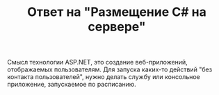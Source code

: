 ﻿---
title: "Ответ на \"Размещение C# на сервере\""
se.owner.user_id: 240512
se.owner.display_name: "MSDN.WhiteKnight"
se.owner.link: "https://ru.stackoverflow.com/users/240512/msdn-whiteknight"
se.answer_id: 669906
se.question_id: 669902
se.post_type: answer
se.score: 1
se.is_accepted: False
---
<p>Смысл технологии ASP.NET, это создание веб-приложений, отображаемых пользователям. Для запуска каких-то действий "без контакта пользователей", нужно делать службу или консольное приложение, запускаемое по расписанию. </p>

